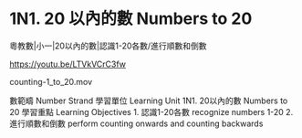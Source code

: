 # 1N1. 20 以內的數 Numbers to 20

粵教數|小一|20以內的數|認識1-20各數/進行順數和倒數

https://youtu.be/LTVkVCrC3fw

counting-1_to_20.mov

數範疇 Number Strand
學習單位 Learning Unit
	1N1. 20以內的數 Numbers to 20
學習重點 Learning Objectives 
	1. 認識1-20各數 recognize numbers 1-20
	2. 進行順數和倒數 perform counting onwards and counting backwards
